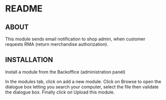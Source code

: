 README
======


ABOUT
--------

This module sends email notification to shop admin, when customer requests RMA (return merchandise authorization).


INSTALLATION
--------

Install a module from the Backoffice (administration panel)

In the modules tab, click on add a new module. Click on Browse to open the dialogue box letting you search your computer, select the file then validate the dialogue box. Finally click on Upload this module.

